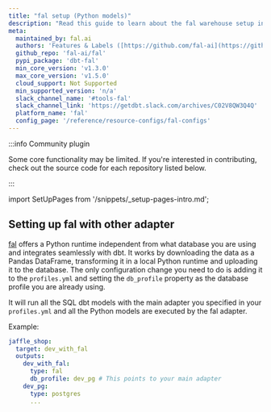 ```yaml
---
title: "fal setup (Python models)"
description: "Read this guide to learn about the fal warehouse setup in dbt."
meta:
  maintained_by: fal.ai
  authors: 'Features & Labels ([https://github.com/fal-ai](https://github.com/fal-ai/dbt-fal))'
  github_repo: 'fal-ai/fal'
  pypi_package: 'dbt-fal'
  min_core_version: 'v1.3.0'
  max_core_version: 'v1.5.0'
  cloud_support: Not Supported
  min_supported_version: 'n/a'
  slack_channel_name: '#tools-fal'
  slack_channel_link: 'https://getdbt.slack.com/archives/C02V8QW3Q4Q'
  platform_name: 'fal'
  config_page: '/reference/resource-configs/fal-configs'
---
```


:::info Community plugin

Some core functionality may be limited. If you're interested in contributing, check out the source code for each repository listed below.

:::

import SetUpPages from '/snippets/_setup-pages-intro.md';

<SetUpPages meta={frontMatter.meta} />



## Setting up fal with other adapter

[fal](http://github.com/fal-ai/fal) offers a Python runtime independent from what database you are using and integrates seamlessly with dbt. It works by downloading the data as a Pandas DataFrame, transforming it in a local Python runtime and uploading it to the database. The only configuration change you need to do is adding it to the `profiles.yml` and setting the `db_profile` property as the database profile you are already using.

It will run all the SQL dbt models with the main adapter you specified in your `profiles.yml` and all the Python models are executed by the fal adapter.

Example:

<File name='profiles.yml'>

```yaml
jaffle_shop:
  target: dev_with_fal
  outputs:
    dev_with_fal:
      type: fal
      db_profile: dev_pg # This points to your main adapter
    dev_pg:
      type: postgres
      ...
```

</File>
